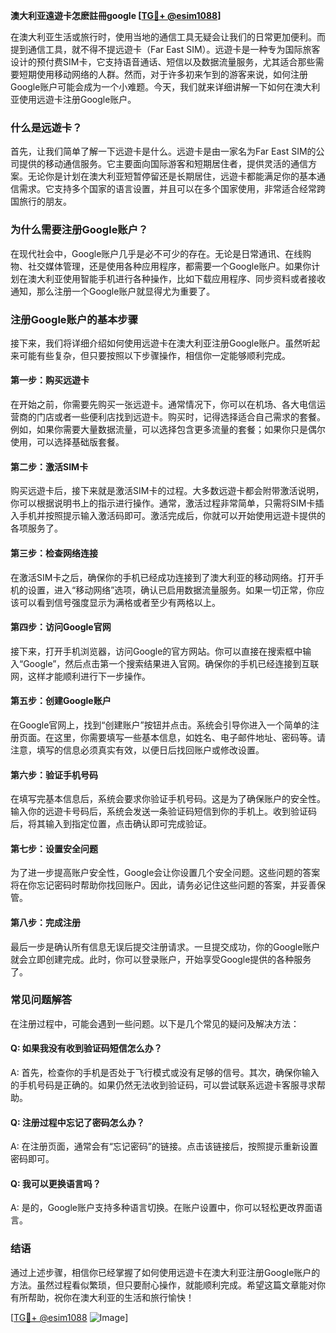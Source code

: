 **澳大利亚遠遊卡怎麽註冊google [[TG💪+ @esim1088](https://t.me/s/esim1088)]**

在澳大利亚生活或旅行时，使用当地的通信工具无疑会让我们的日常更加便利。而提到通信工具，就不得不提远遊卡（Far East SIM）。远遊卡是一种专为国际旅客设计的预付费SIM卡，它支持语音通话、短信以及数据流量服务，尤其适合那些需要短期使用移动网络的人群。然而，对于许多初来乍到的游客来说，如何注册Google账户可能会成为一个小难题。今天，我们就来详细讲解一下如何在澳大利亚使用远遊卡注册Google账户。

### **什么是远遊卡？**
首先，让我们简单了解一下远遊卡是什么。远遊卡是由一家名为Far East SIM的公司提供的移动通信服务。它主要面向国际游客和短期居住者，提供灵活的通信方案。无论你是计划在澳大利亚短暂停留还是长期居住，远遊卡都能满足你的基本通信需求。它支持多个国家的语言设置，并且可以在多个国家使用，非常适合经常跨国旅行的朋友。

### **为什么需要注册Google账户？**
在现代社会中，Google账户几乎是必不可少的存在。无论是日常通讯、在线购物、社交媒体管理，还是使用各种应用程序，都需要一个Google账户。如果你计划在澳大利亚使用智能手机进行各种操作，比如下载应用程序、同步资料或者接收通知，那么注册一个Google账户就显得尤为重要了。

### **注册Google账户的基本步骤**
接下来，我们将详细介绍如何使用远遊卡在澳大利亚注册Google账户。虽然听起来可能有些复杂，但只要按照以下步骤操作，相信你一定能够顺利完成。

#### **第一步：购买远遊卡**
在开始之前，你需要先购买一张远遊卡。通常情况下，你可以在机场、各大电信运营商的门店或者一些便利店找到远遊卡。购买时，记得选择适合自己需求的套餐。例如，如果你需要大量数据流量，可以选择包含更多流量的套餐；如果你只是偶尔使用，可以选择基础版套餐。

#### **第二步：激活SIM卡**
购买远遊卡后，接下来就是激活SIM卡的过程。大多数远遊卡都会附带激活说明，你可以根据说明书上的指示进行操作。通常，激活过程非常简单，只需将SIM卡插入手机并按照提示输入激活码即可。激活完成后，你就可以开始使用远遊卡提供的各项服务了。

#### **第三步：检查网络连接**
在激活SIM卡之后，确保你的手机已经成功连接到了澳大利亚的移动网络。打开手机的设置，进入“移动网络”选项，确认已启用数据流量服务。如果一切正常，你应该可以看到信号强度显示为满格或者至少有两格以上。

#### **第四步：访问Google官网**
接下来，打开手机浏览器，访问Google的官方网站。你可以直接在搜索框中输入“Google”，然后点击第一个搜索结果进入官网。确保你的手机已经连接到互联网，这样才能顺利进行下一步操作。

#### **第五步：创建Google账户**
在Google官网上，找到“创建账户”按钮并点击。系统会引导你进入一个简单的注册页面。在这里，你需要填写一些基本信息，如姓名、电子邮件地址、密码等。请注意，填写的信息必须真实有效，以便日后找回账户或修改设置。

#### **第六步：验证手机号码**
在填写完基本信息后，系统会要求你验证手机号码。这是为了确保账户的安全性。输入你的远遊卡号码后，系统会发送一条验证码短信到你的手机上。收到验证码后，将其输入到指定位置，点击确认即可完成验证。

#### **第七步：设置安全问题**
为了进一步提高账户安全性，Google会让你设置几个安全问题。这些问题的答案将在你忘记密码时帮助你找回账户。因此，请务必记住这些问题的答案，并妥善保管。

#### **第八步：完成注册**
最后一步是确认所有信息无误后提交注册请求。一旦提交成功，你的Google账户就会立即创建完成。此时，你可以登录账户，开始享受Google提供的各种服务了。

### **常见问题解答**
在注册过程中，可能会遇到一些问题。以下是几个常见的疑问及解决方法：

#### **Q: 如果我没有收到验证码短信怎么办？**
A: 首先，检查你的手机是否处于飞行模式或没有足够的信号。其次，确保你输入的手机号码是正确的。如果仍然无法收到验证码，可以尝试联系远遊卡客服寻求帮助。

#### **Q: 注册过程中忘记了密码怎么办？**
A: 在注册页面，通常会有“忘记密码”的链接。点击该链接后，按照提示重新设置密码即可。

#### **Q: 我可以更换语言吗？**
A: 是的，Google账户支持多种语言切换。在账户设置中，你可以轻松更改界面语言。

### **结语**
通过上述步骤，相信你已经掌握了如何使用远遊卡在澳大利亚注册Google账户的方法。虽然过程看似繁琐，但只要耐心操作，就能顺利完成。希望这篇文章能对你有所帮助，祝你在澳大利亚的生活和旅行愉快！

[[TG💪+ @esim1088](https://t.me/s/esim1088) ![Image](https://i.postimg.cc/4NQfJmqS/Snipaste-2025-05-13-00-14-12.png)]